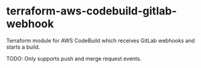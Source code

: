 # terraform-aws-codebuild-gitlab-webhook

Terraform module for AWS CodeBuild which receives GitLab webhooks and starts a build.

TODO: Only supports push and merge request events.
